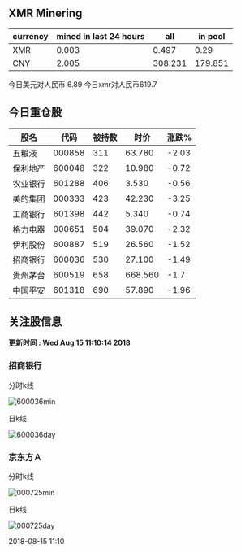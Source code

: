 ## XMR Minering

|currency|mined in last 24 hours|all|in pool|
|---|---|---|---|
|XMR|0.003|0.497|0.29|
|CNY|2.005|308.231|179.851|

今日美元对人民币 6.89	今日xmr对人民币619.7


## 今日重仓股 

|股名|代码|被持数|时价|涨跌%|
|---|---|---|---|---|
|五粮液|000858|311|63.780|-2.03|
|保利地产|600048|322|10.980|-0.72|
|农业银行|601288|406|3.530|-0.56|
|美的集团|000333|423|42.230|-3.25|
|工商银行|601398|442|5.340|-0.74|
|格力电器|000651|504|39.070|-2.32|
|伊利股份|600887|519|26.560|-1.52|
|招商银行|600036|530|27.100|-1.49|
|贵州茅台|600519|658|668.560|-1.7|
|中国平安|601318|690|57.890|-1.96|

## 关注股信息
**更新时间 : Wed Aug 15 11:10:14 2018**
### 招商银行 
分时k线

![600036min](http://image.sinajs.cn/newchart/min/n/sh600036.gif)

日k线

![600036day](http://image.sinajs.cn/newchart/daily/n/sh600036.gif)

### 京东方Ａ 
分时k线

![000725min](http://image.sinajs.cn/newchart/min/n/sz000725.gif)

日k线

![000725day](http://image.sinajs.cn/newchart/daily/n/sz000725.gif)

2018-08-15 11:10